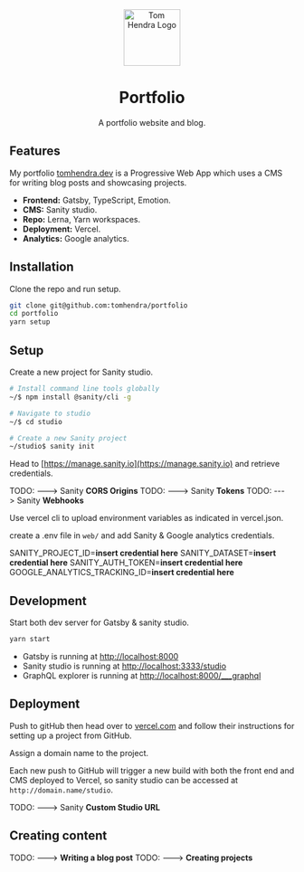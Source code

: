 <div align=center>
<img alt="Tom Hendra Logo" src="https://res.cloudinary.com/tomhendra/image/upload/v1567091669/tomhendra-logo/tomhendra-logo-round-1024.png" width="100" />
<h1>Portfolio</h1>
<p>A portfolio website and blog.</p>
</div>

## Features

My portfolio [tomhendra.dev](https://tomhendra.dev) is a Progressive Web App which uses a CMS for writing blog posts and showcasing projects.

- **Frontend:** Gatsby, TypeScript, Emotion.
- **CMS:** Sanity studio.
- **Repo:** Lerna, Yarn workspaces.
- **Deployment:** Vercel.
- **Analytics:** Google analytics.

## Installation

Clone the repo and run setup.

```sh
git clone git@github.com:tomhendra/portfolio
cd portfolio
yarn setup
```

## Setup

Create a new project for Sanity studio.

```sh
# Install command line tools globally
~/$ npm install @sanity/cli -g

# Navigate to studio
~/$ cd studio

# Create a new Sanity project
~/studio$ sanity init
```

Head to [https://manage.sanity.io](https://manage.sanity.io) and retrieve credentials.

TODO: ---> Sanity **CORS Origins**
TODO: ---> Sanity **Tokens**
TODO: ---> Sanity **Webhooks**

Use vercel cli to upload environment variables as indicated in vercel.json.

create a .env file in `web/` and add Sanity & Google analytics credentials.

SANITY_PROJECT_ID=**insert credential here**
SANITY_DATASET=**insert credential here**
SANITY_AUTH_TOKEN=**insert credential here**
GOOGLE_ANALYTICS_TRACKING_ID=**insert credential here**

## Development

Start both dev server for Gatsby & sanity studio.

```sh
yarn start
```

- Gatsby is running at [http://localhost:8000](http://localhost:8000)
- Sanity studio is running at [http://localhost:3333/studio](http://localhost:3333/studio)
- GraphQL explorer is running at [http://localhost:8000/\_\_\_graphql](http://localhost:8000/___graphql)

## Deployment

Push to gitHub then head over to [vercel.com](https://vercel.com) and follow their instructions for setting up a project from GitHub.

Assign a domain name to the project.

Each new push to GitHub will trigger a new build with both the front end and CMS deployed to Vercel, so sanity studio can be accessed at `http://domain.name/studio`.

TODO: ---> Sanity **Custom Studio URL**

## Creating content

TODO: ---> **Writing a blog post**
TODO: ---> **Creating projects**
